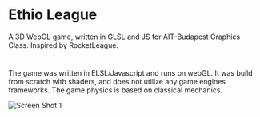 # Ethio League
A 3D WebGL game, written in GLSL and JS for AIT-Budapest Graphics Class. Inspired by RocketLeague.
#
The game was written in ELSL/Javascript and runs on webGL. It was build from scratch with shaders, and does not utilize any game engines frameworks. The game physics is based on classical mechanics.

![Screen Shot 1](https://lh5.googleusercontent.com/fmfcJrQtnjp3XSbEnrE5vOmbs_mnEnViq4rGj-LaaWSP-vLs5QSzhQFGea2I3QtuWwjEKMIVNnRFldc=w1920-h857-rw)
